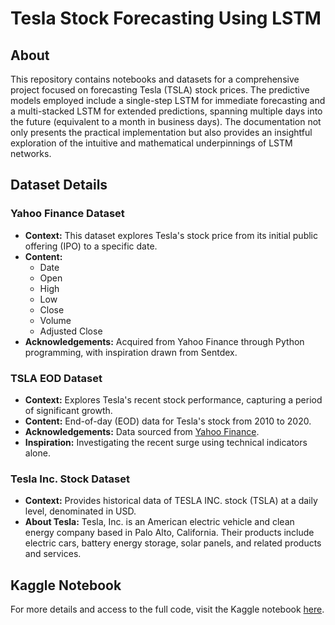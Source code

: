 # Tesla Stock Forecasting Using LSTM

## About
This repository contains notebooks and datasets for a comprehensive project focused on forecasting Tesla (TSLA) stock prices. The predictive models employed include a single-step LSTM for immediate forecasting and a multi-stacked LSTM for extended predictions, spanning multiple days into the future (equivalent to a month in business days). The documentation not only presents the practical implementation but also provides an insightful exploration of the intuitive and mathematical underpinnings of LSTM networks.

## Dataset Details
### Yahoo Finance Dataset
- **Context:** This dataset explores Tesla's stock price from its initial public offering (IPO)  to a specific date.
- **Content:** 
  - Date
  - Open
  - High
  - Low
  - Close
  - Volume
  - Adjusted Close
- **Acknowledgements:** Acquired from Yahoo Finance through Python programming, with inspiration drawn from Sentdex.

### TSLA EOD Dataset
- **Context:** Explores Tesla's recent stock performance, capturing a period of significant growth.
- **Content:** End-of-day (EOD) data for Tesla's stock from 2010 to 2020.
- **Acknowledgements:** Data sourced from [Yahoo Finance](https://finance.yahoo.com/quote/TSLA).
- **Inspiration:** Investigating the recent surge using technical indicators alone.

### Tesla Inc. Stock Dataset
- **Context:** Provides historical data of TESLA INC. stock (TSLA) at a daily level, denominated in USD.
- **About Tesla:** Tesla, Inc. is an American electric vehicle and clean energy company based in Palo Alto, California. Their products include electric cars, battery energy storage, solar panels, and related products and services.

## Kaggle Notebook
For more details and access to the full code, visit the Kaggle notebook [here](https://www.kaggle.com/code/parvez0khan/tesla-stock-forecasting-using-ltsm).
